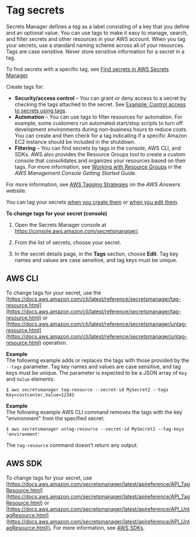 # Tag secrets<a name="managing-secrets_tagging"></a>

Secrets Manager defines a *tag* as a label consisting of a key that you define and an optional value\. You can use tags to make it easy to manage, search, and filter secrets and other resources in your AWS account\. When you tag your secrets, use a standard naming scheme across all of your resources\. Tags are case sensitive\. Never store sensitive information for a secret in a tag\.

To find secrets with a specific tag, see [Find secrets in AWS Secrets Manager](manage_search-secret.md)\.

Create tags for:
+ **Security/access control** – You can grant or deny access to a secret by checking the tags attached to the secret\. See [Example: Control access to secrets using tags](auth-and-access_examples.md#tag-secrets-abac)\.
+ **Automation** – You can use tags to filter resources for automation\. For example, some customers run automated start/stop scripts to turn off development environments during non\-business hours to reduce costs\. You can create and then check for a tag indicating if a specific Amazon EC2 instance should be included in the shutdown\.
+ **Filtering** – You can find secrets by tags in the console, AWS CLI, and SDKs\. AWS also provides the Resource Groups tool to create a custom console that consolidates and organizes your resources based on their tags\. For more information, see [Working with Resource Groups](https://docs.aws.amazon.com/) in the *AWS Management Console Getting Started Guide*\.

For more information, see [AWS Tagging Strategies](https://aws.amazon.com/answers/account-management/aws-tagging-strategies/) on the *AWS Answers* website\.

You can tag your secrets [when you create them](manage_create-basic-secret.md) or [when you edit them](manage_update-secret.md)\.

**To change tags for your secret \(console\)**

1. Open the Secrets Manager console at [https://console\.aws\.amazon\.com/secretsmanager/](https://console.aws.amazon.com/secretsmanager/)\.

1. From the list of secrets, choose your secret\.

1. In the secret details page, in the **Tags** section, choose **Edit**\. Tag key names and values are case sensitive, and tag keys must be unique\. 

## AWS CLI<a name="managing-secrets_tagging-cli"></a>

To change tags for your secret, use the [https://docs.aws.amazon.com/cli/latest/reference/secretsmanager/tag-resource.html](https://docs.aws.amazon.com/cli/latest/reference/secretsmanager/tag-resource.html) or [https://docs.aws.amazon.com/cli/latest/reference/secretsmanager/untag-resource.html](https://docs.aws.amazon.com/cli/latest/reference/secretsmanager/untag-resource.html) operation\.

**Example**  
The following example adds or replaces the tags with those provided by the `--tags` parameter\. Tag key names and values are case sensitive, and tag keys must be unique\. The parameter is expected to be a JSON array of `Key` and `Value` elements:  

```
$ aws secretsmanager tag-resource --secret-id MySecret2 --tags Key=costcenter,Value=12345
```

**Example**  
The following example AWS CLI command removes the tags with the key "environment" from the specified secret:  

```
$ aws secretsmanager untag-resource --secret-id MySecret2 --tag-keys 'environment'
```
The `tag-resource` command doesn't return any output\. 

## AWS SDK<a name="managing-secrets_tagging-sdk"></a>

To change tags for your secret, use [https://docs.aws.amazon.com/secretsmanager/latest/apireference/API_TagResource.html](https://docs.aws.amazon.com/secretsmanager/latest/apireference/API_TagResource.html) or [https://docs.aws.amazon.com/secretsmanager/latest/apireference/API_UntagResource.html](https://docs.aws.amazon.com/secretsmanager/latest/apireference/API_UntagResource.html)\. For more information, see [AWS SDKs](asm_access.md#asm-sdks)\.